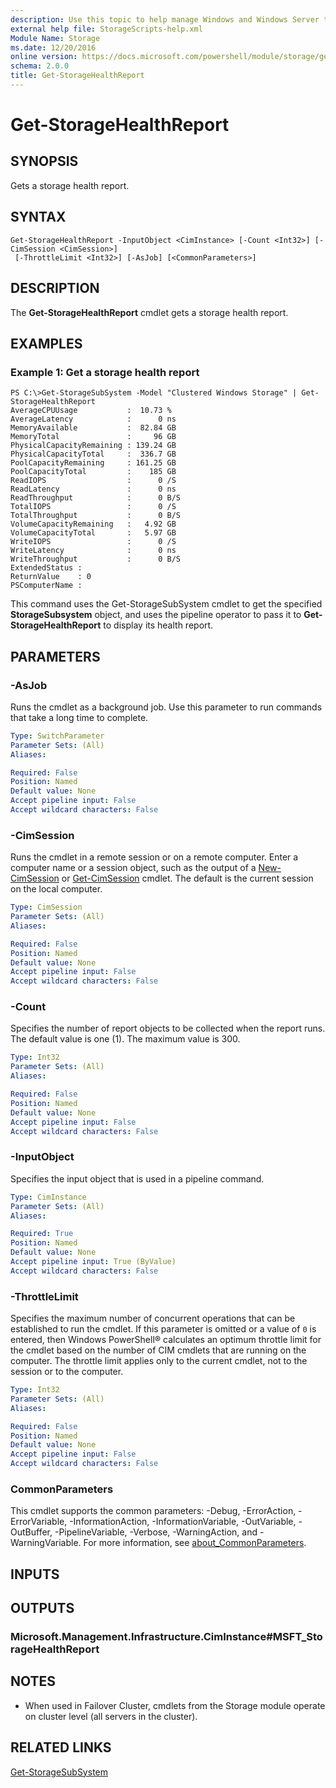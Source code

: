 ```yaml
---
description: Use this topic to help manage Windows and Windows Server technologies with Windows PowerShell.
external help file: StorageScripts-help.xml
Module Name: Storage
ms.date: 12/20/2016
online version: https://docs.microsoft.com/powershell/module/storage/get-storagehealthreport?view=windowsserver2019-ps&wt.mc_id=ps-gethelp
schema: 2.0.0
title: Get-StorageHealthReport
---
```


# Get-StorageHealthReport

## SYNOPSIS
Gets a storage health report.

## SYNTAX

```
Get-StorageHealthReport -InputObject <CimInstance> [-Count <Int32>] [-CimSession <CimSession>]
 [-ThrottleLimit <Int32>] [-AsJob] [<CommonParameters>]
```

## DESCRIPTION
The **Get-StorageHealthReport** cmdlet gets a storage health report.

## EXAMPLES

### Example 1: Get a storage health report
```
PS C:\>Get-StorageSubSystem -Model "Clustered Windows Storage" | Get-StorageHealthReport
AverageCPUUsage           :  10.73 %
AverageLatency            :      0 ns
MemoryAvailable           :  82.84 GB
MemoryTotal               :     96 GB
PhysicalCapacityRemaining : 139.24 GB
PhysicalCapacityTotal     :  336.7 GB
PoolCapacityRemaining     : 161.25 GB
PoolCapacityTotal         :    185 GB
ReadIOPS                  :      0 /S
ReadLatency               :      0 ns
ReadThroughput            :      0 B/S
TotalIOPS                 :      0 /S
TotalThroughput           :      0 B/S
VolumeCapacityRemaining   :   4.92 GB
VolumeCapacityTotal       :   5.97 GB
WriteIOPS                 :      0 /S
WriteLatency              :      0 ns
WriteThroughput           :      0 B/S
ExtendedStatus :
ReturnValue    : 0
PSComputerName :
```

This command uses the Get-StorageSubSystem cmdlet to get the specified **StorageSubsystem** object, and uses the pipeline operator to pass it to **Get-StorageHealthReport** to display its health report.

## PARAMETERS

### -AsJob
Runs the cmdlet as a background job. Use this parameter to run commands that take a long time to complete.

```yaml
Type: SwitchParameter
Parameter Sets: (All)
Aliases:

Required: False
Position: Named
Default value: None
Accept pipeline input: False
Accept wildcard characters: False
```

### -CimSession
Runs the cmdlet in a remote session or on a remote computer.
Enter a computer name or a session object, such as the output of a [New-CimSession](https://go.microsoft.com/fwlink/p/?LinkId=227967) or [Get-CimSession](https://go.microsoft.com/fwlink/p/?LinkId=227966) cmdlet.
The default is the current session on the local computer.

```yaml
Type: CimSession
Parameter Sets: (All)
Aliases:

Required: False
Position: Named
Default value: None
Accept pipeline input: False
Accept wildcard characters: False
```

### -Count
Specifies the number of report objects to be collected when the report runs.
The default value is one (1).
The maximum value is 300.

```yaml
Type: Int32
Parameter Sets: (All)
Aliases:

Required: False
Position: Named
Default value: None
Accept pipeline input: False
Accept wildcard characters: False
```

### -InputObject
Specifies the input object that is used in a pipeline command.

```yaml
Type: CimInstance
Parameter Sets: (All)
Aliases:

Required: True
Position: Named
Default value: None
Accept pipeline input: True (ByValue)
Accept wildcard characters: False
```

### -ThrottleLimit
Specifies the maximum number of concurrent operations that can be established to run the cmdlet.
If this parameter is omitted or a value of `0` is entered, then Windows PowerShell® calculates an optimum throttle limit for the cmdlet based on the number of CIM cmdlets that are running on the computer.
The throttle limit applies only to the current cmdlet, not to the session or to the computer.

```yaml
Type: Int32
Parameter Sets: (All)
Aliases:

Required: False
Position: Named
Default value: None
Accept pipeline input: False
Accept wildcard characters: False
```

### CommonParameters
This cmdlet supports the common parameters: -Debug, -ErrorAction, -ErrorVariable, -InformationAction, -InformationVariable, -OutVariable, -OutBuffer, -PipelineVariable, -Verbose, -WarningAction, and -WarningVariable. For more information, see [about_CommonParameters](https://go.microsoft.com/fwlink/?LinkID=113216).

## INPUTS

## OUTPUTS

### Microsoft.Management.Infrastructure.CimInstance#MSFT_StorageHealthReport

## NOTES

* When used in Failover Cluster, cmdlets from the Storage module operate on cluster level (all servers in the cluster).

## RELATED LINKS

[Get-StorageSubSystem](./Get-StorageSubsystem.md)

